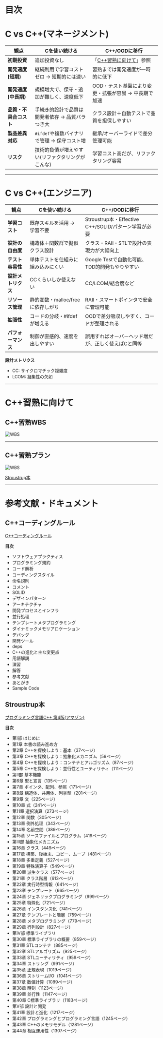 # 目次

<!-- index 1-3 -->

# C vs C++(マネージメント)

| 観点                   | Cを使い続ける                                    | C++/OODに移行                                        |
| ---------------------- | ------------------------------------------------ | ---------------------------------------------------- |
| **初期投資**           | 追加投資なし                                     | 「[C++習熟に向けて](---)」参照                       |
| **開発速度(短期)**     | 継続利用で学習コストゼロ → 短期的には速い        | 習熟までは開発速度が一時的に低下                     |
| **開発速度(中長期)**   | 規模増大で、保守・追加が難しく、速度低下         | OOD・テスト基盤により変更・拡張が容易 → 中長期で加速 |
| **品質・不具合コスト** | 手続き的設計で品質は開発者依存 →  品質バラつき大 | クラス設計＋自動テストで品質を担保しやすい           |
| **製品差異対応**       | `#ifdef`や複数バイナリで管理 →  保守コスト増     | 継承/オーバーライドで差分管理可能                    |
| **リスク**             | 技術的負債が増えやすい(リファクタリングがこんな) | 学習コスト高だが、リファクタリング容易               |

---

# C vs C++(エンジニア)

| 観点                | Cを使い続ける                             | C++/OODに移行                                        |
| ------------------- | ----------------------------------------- | ---------------------------------------------------- |
| **学習コスト**      | 既存スキルを活用 → 学習不要               | Stroustrup本・Effective C++/SOLID/パターン学習が必要 |
| **設計の自由度**    | 構造体＋関数群で擬似クラス設計            | クラス・RAII・STLで設計の表現力が大幅向上            |
| **テスト容易性**    | 単体テストを仕組みに組み込みにくい        | Google Testで自動化可能、TDD的開発もやりやすい       |
| **設計メトリクス**  | CCくらいしか使えない                      | CC/LCOM/結合度など                                   |
| **リソース管理**    | 静的変数・malloc/freeに依存しがち         | RAII・スマートポインタで安全に管理可能               |
| **拡張性**          | コードの分岐・#ifdefが増える              | OODで差分吸収しやすく、コードが整理される            |
| **パフォーマンス**  | 制御が直感的、速度を出しやすい            | 誤用すればオーバーヘッド増だが、正しく使えばCと同等  |


**設計メトリクス** 

* CC: サイクロマチック複雑度
* LCOM: 凝集性の欠如

---

# C++習熟に向けて

## C++習熟WBS

![WBS](./cpp_learning_wbs.png)

---

## C++習熟プラン

![WBS](./cpp_learning_gantt.png)

[Stroustrup本](---)

---

# 参考文献・ドキュメント

## C++コーディングルール
[C++コーディングルール](https://github.com/ichiroprogrammer/cpp_docs)

**目次**

- ソフトウェアプラクティス
- プログラミング規約
- コード解析
- コーディングスタイル
- 命名規則
- コメント
- SOLID
- デザインパターン
- アーキテクチャ
- 開発プロセスとインフラ
- 並行処理
- テンプレートメタプログラミング
- ダイナミックメモリアロケーション
- デバッグ
- 開発ツール
- deps
- C++の進化と主な変更点
- 用語解説
- 演習
- 解答
- 参考文献
- あとがき
- Sample Code

## Stroustrup本
[プログラミング言語C++ 第4版(アマゾン)](https://www.amazon.co.jp/%E3%83%97%E3%83%AD%E3%82%B0%E3%83%A9%E3%83%9F%E3%83%B3%E3%82%B0%E8%A8%80%E8%AA%9EC-%E7%AC%AC4%E7%89%88-%E3%83%93%E3%83%A3%E3%83%BC%E3%83%8D%E3%83%BB%E3%82%B9%E3%83%88%E3%83%A9%E3%82%A6%E3%82%B9%E3%83%88%E3%83%A9%E3%83%83%E3%83%97/dp/4797375957/ref=sr_1_1?__mk_ja_JP=%E3%82%AB%E3%82%BF%E3%82%AB%E3%83%8A&crid=1G5W07LAOMF8E&dib=eyJ2IjoiMSJ9.w_epnkSEXn7nkQvRtMbZTIwduWvYq3KwgAR4nWEkRyAmix_uNlsbyuVWlK7YlD4t4mVa0M-LCfm4xCvulLLyyj_tw4_zvnNKd6AYsK7VRyuXGNLF9gOVks46aED-5H_K0Io55XjKsTgftAczDP2RUS98eNhPCRry2ouT1DxlxuRB4I7RviJ-2YhtcdcpoL_-tbwAEXPI24G4BuHjpM_M8pZSovEljdbSQG3JGtGrdRs.HPyWPZM2C7i1fVeGDsib92GbTUdX37nD-RrntaxmpiM&dib_tag=se&keywords=%E3%82%B9%E3%83%88%E3%83%A9%E3%82%A6%E3%82%B9%E3%83%88%E3%83%A9%E3%83%83%E3%83%97+C%2B%2B&qid=1759716357&s=books&sprefix=%E3%82%B9%E3%83%88%E3%83%A9%E3%82%A6%E3%82%B9%E3%83%88%E3%83%A9%E3%83%83%E3%83%97+c+%2Cstripbooks%2C159&sr=1-1)

**目次**

- 第I部 はじめに 
- 第1章 本書の読み進め方
- 第2章 C++を探検しよう：基本（37ページ）
- 第3章 C++を探検しよう：抽象化メカニズム（59ページ）
- 第4章 C++を探検しよう：コンテナとアルゴリズム（87ページ）
- 第5章 C++を探検しよう：並行性とユーティリティ（111ページ） 
- 第II部 基本機能 
- 第6章 型と宣言（135ページ）
- 第7章 ポインタ、配列、参照（171ページ）
- 第8章 構造体、共用体、列挙型（201ページ）
- 第9章 文（225ページ）
- 第10章 式（241ページ）
- 第11章 選択演算（273ページ）
- 第12章 関数（305ページ）
- 第13章 例外処理（343ページ）
- 第14章 名前空間（389ページ）
- 第15章 ソースファイルとプログラム（419ページ） 
- 第III部 抽象化メカニズム 
- 第16章 クラス（449ページ）
- 第17章 構築、後始末、コピー、ムーブ（481ページ）
- 第18章 多重定義（527ページ）
- 第19章 特殊演算子（549ページ）
- 第20章 派生クラス（577ページ）
- 第21章 クラス階層（613ページ）
- 第22章 実行時型情報（641ページ）
- 第23章 テンプレート（665ページ）
- 第24章 ジェネリックプログラミング（699ページ）
- 第25章 特殊化（721ページ）
- 第26章 インスタンス化（741ページ）
- 第27章 テンプレートと階層（759ページ）
- 第28章 メタプログラミング（779ページ）
- 第29章 行列設計（827ページ） 
- 第IV部 標準ライブラリ 
- 第30章 標準ライブラリの概要（859ページ）
- 第31章 STLコンテナ（885ページ）
- 第32章 STLアルゴリズム（925ページ）
- 第33章 STLユーティリティ（959ページ）
- 第34章 ストリング（991ページ）
- 第35章 正規表現（1019ページ）
- 第36章 ストリームI/O（1041ページ）
- 第37章 数値計算（1089ページ）
- 第38章 時刻（1123ページ）
- 第39章 並行性（1147ページ）
- 第40章 C標準ライブラリ（1183ページ） 
- 第V部 設計と開発
- 第41章 設計と進化（1217ページ）
- 第42章 プログラミングとプログラミング言語（1245ページ）
- 第43章 C++のメモリモデル（1281ページ）
- 第44章 相互運用性（1307ページ）




